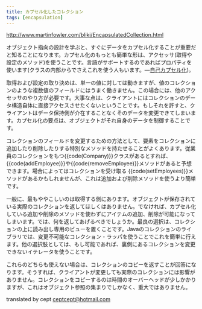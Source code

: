```yaml
---
title: カプセル化したコレクション
tags: [encapsulation]
---
```


http://www.martinfowler.com/bliki/EncapsulatedCollection.html

オブジェクト指向の設計を学ぶと、すぐにデータをカプセル化することが重要だと知ることになります。カプセル化のもっとも簡単な形は、アクセッサ(取得や設定のメソッド)を使うことです。言語がサポートするのであればプロパティを使います(クラスの内部からでさえこれを使う人もいます。—[自己カプセル化](SelfEncapsulation))。

取得および設定の取り決めは、単一の値に対しては動きますが、値のコレクションのような複数値のフィールドにはうまく働きません。この場合には、他のアクセッサのやり方が必要です。大事な点は、クライアントにはコレクションのデータ構造自体に直接アクセスさせたくないということです。もしそれを許すと、クライアントはデータ保持側が介在することなくそのデータを変更できてしまいます。カプセル化の要点は、オブジェクトがそれ自身のデータを制御することです。

コレクションのフィールドを変更するための方法として、要素をコレクションに追加したり削除したりする特別なメソッドを持たせることがよくあります。従業員のコレクションをもつ{{code(Company)}}クラスがあるとすれば、{{code(addEmployee)}}や{{code(removeEmployee)}}メソッドがあると予想できます。場合によってはコレクションを受け取る {{code(setEmployees)}}メソッドがあるかもしれませんが、これは追加および削除メソッドを使うより簡単です。

一般に、最もややこしいのは取得する側にあります。オブジェクトが保存されている実際のコレクションを返してほしくはありません。でなければ、カプセル化している追加や削除のメソッドを使わずにアイテムの追加、削除が可能になってしまいます。では、何を返してあげるべきでしょうか。最良の選択は、コレクションの上に読み出し専用のビューを置くことです。Javaのコレクションのライブラリでは、変更不可能なコレクション・ラッパを使うことでこれを簡単に行えます。他の選択肢としては、もし可能であれば、裏側にあるコレクションを変更できないイテレータを使うことです。

これらのどちらも使えない場合は、コレクションのコピーを返すことが回答になります。そうすれば、クライアントが変更しても実際のコレクションには影響がありません。コレクションをコピーするのは時間のオーバーヘッドが少しかかりますが、これはオブジェクト参照の集まりでしかなく、重大ではありません。


translated by cept <ceptcept@hotmail.com>

